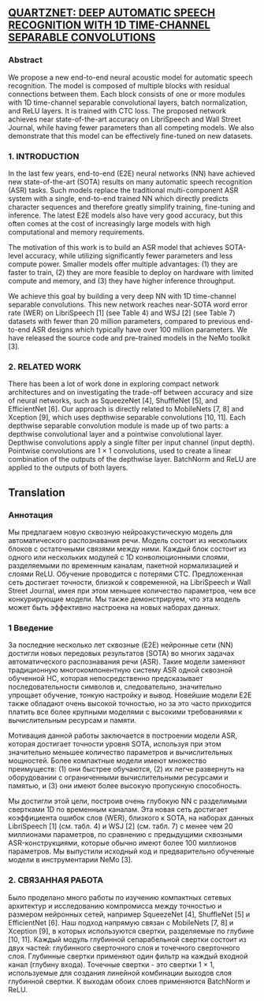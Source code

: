 ## [QUARTZNET: DEEP AUTOMATIC SPEECH RECOGNITION WITH 1D TIME-CHANNEL SEPARABLE CONVOLUTIONS](https://arxiv.org/pdf/1910.10261)

### Abstract
We propose a new end-to-end neural acoustic model for automatic speech recognition. The model is composed of multiple blocks with residual connections between them. Each block consists of one or more modules with 1D time-channel separable convolutional layers, batch normalization, and ReLU layers. It is trained with CTC loss. The proposed network achieves near state-of-the-art accuracy on LibriSpeech and Wall Street Journal, while having fewer parameters than all competing models. We also demonstrate that this model can be effectively fine-tuned on new datasets. 

### 1. INTRODUCTION 
In the last few years, end-to-end (E2E) neural networks (NN) have achieved new state-of-the-art (SOTA) results on many automatic speech recognition (ASR) tasks. Such models replace the traditional multi-component ASR system with a single, end-to-end trained NN which directly predicts character sequences and therefore greatly simplify training, fine-tuning and inference. The latest E2E models also have very good accuracy, but this often comes at the cost of increasingly large models with high computational and memory requirements. 

The motivation of this work is to build an ASR model that achieves SOTA-level accuracy, while utilizing significantly fewer parameters and less compute power. Smaller models offer multiple advantages: (1) they are faster to train, (2) they are more feasible to deploy on hardware with limited compute and memory, and (3) they have higher inference throughput. 

We achieve this goal by building a very deep NN with 1D time-channel separable convolutions. This new network reaches near-SOTA word error rate (WER) on LibriSpeech [1] (see Table 4) and WSJ [2] (see Table 7) datasets with fewer than 20 million parameters, compared to previous end-to-end  ASR designs which typically have over 100 million parameters. We have released the source code and pre-trained models in the NeMo toolkit [3].

### 2. RELATED WORK 
There has been a lot of work done in exploring compact network architectures and on investigating the trade-off between accuracy and size of neural networks, such as SqueezeNet [4], ShuffleNet [5], and EfficientNet [6]. Our approach is directly related to MobileNets [7, 8] and Xception [9], which uses depthwise separable convolutions [10, 11]. Each depthwise separable convolution module is made up of two parts: a depthwise convolutional layer and a pointwise convolutional layer. Depthwise convolutions apply a single filter per input channel (input depth). Pointwise convolutions are 1 × 1 convolutions, used to create a linear combination of the outputs of the depthwise layer. BatchNorm and ReLU are applied to the outputs of both layers.


## Translation

### Аннотация
Мы предлагаем новую сквозную нейроакустическую модель для автоматического распознавания речи. Модель состоит из нескольких блоков с остаточными связями между ними. Каждый блок состоит из одного или нескольких модулей с 1D конволюционными слоями, разделяемыми по временным каналам, пакетной нормализацией и слоями ReLU. Обучение проводится с потерями CTC. Предложенная сеть достигает точности, близкой к современной, на LibriSpeech и Wall Street Journal, имея при этом меньшее количество параметров, чем все конкурирующие модели. Мы также демонстрируем, что эта модель может быть эффективно настроена на новых наборах данных.

### 1 Введение
За последние несколько лет сквозные (E2E) нейронные сети (NN) достигли новых передовых результатов (SOTA) во многих задачах автоматического распознавания речи (ASR). Такие модели заменяют традиционную многокомпонентную систему ASR одной сквозной обученной НС, которая непосредственно предсказывает последовательности символов и, следовательно, значительно упрощает обучение, тонкую настройку и вывод. Новейшие модели E2E также обладают очень высокой точностью, но за это часто приходится платить все более крупными моделями с высокими требованиями к вычислительным ресурсам и памяти. 

Мотивация данной работы заключается в построении модели ASR, которая достигает точности уровня SOTA, используя при этом значительно меньшее количество параметров и вычислительных мощностей. Более компактные модели имеют множество преимуществ: (1) они быстрее обучаются, (2) их легче развернуть на оборудовании с ограниченными вычислительными ресурсами и памятью, и (3) они имеют более высокую пропускную способность. 

Мы достигли этой цели, построив очень глубокую NN с разделимыми свертками 1D по временным каналам. Эта новая сеть достигает коэффициента ошибок слов (WER), близкого к SOTA, на наборах данных LibriSpeech [1] (см. табл. 4) и WSJ [2] (см. табл. 7) с менее чем 20 миллионами параметров, по сравнению с предыдущими сквозными ASR-конструкциями, которые обычно имеют более 100 миллионов параметров. Мы выпустили исходный код и предварительно обученные модели в инструментарии NeMo [3].

### 2. СВЯЗАННАЯ РАБОТА 
Было проделано много работы по изучению компактных сетевых архитектур и исследованию компромисса между точностью и размером нейронных сетей, например SqueezeNet [4], ShuffleNet [5] и EfficientNet [6]. Наш подход напрямую связан с MobileNets [7, 8] и Xception [9], в которых используются свертки, разделяемые по глубине [10, 11]. Каждый модуль глубинной сепарабельной свертки состоит из двух частей: глубинного сверточного слоя и точечного сверточного слоя. Глубинные свертки применяют один фильтр на каждый входной канал (глубину входа). Точечные свертки - это свертки 1 × 1, используемые для создания линейной комбинации выходов слоя глубинной свертки. К выходам обоих слоев применяются BatchNorm и ReLU.